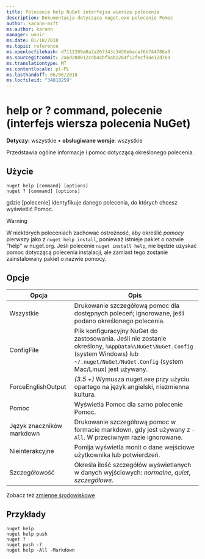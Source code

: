 ```yaml
---
title: Polecenie help NuGet interfejsu wiersza polecenia
description: Dokumentacja dotycząca nuget.exe polecenie Pomoc
author: karann-msft
ms.author: karann
manager: unnir
ms.date: 01/18/2018
ms.topic: reference
ms.openlocfilehash: d7112209a0a2a267343c3458ebacaf6b744786a9
ms.sourcegitcommit: 2a6d200012cdb4cbf5ab1264f12fecf9ae12d769
ms.translationtype: MT
ms.contentlocale: pl-PL
ms.lasthandoff: 06/06/2018
ms.locfileid: "34818259"
---
```

# <a name="help-or--command-nuget-cli"></a>help or ? command, polecenie (interfejs wiersza polecenia NuGet)

**Dotyczy:** wszystkie &bullet; **obsługiwane wersje**: wszystkie

Przedstawia ogólne informacje i pomoc dotyczącą określonego polecenia.

## <a name="usage"></a>Użycie

```cli
nuget help [command] [options]
nuget ? [command] [options]
```

gdzie [polecenie] identyfikuje danego polecenia, do których chcesz wyświetlić Pomoc.

> [!Warning]
> W niektórych poleceniach zachować ostrożność, aby określić *pomocy* pierwszy jako z `nuget help install`, ponieważ istnieje pakiet o nazwie "help" w nuget.org. Jeśli polecenie `nuget install help`, nie będzie uzyskać pomoc dotyczącą polecenia instalacji, ale zamiast tego zostanie zainstalowany pakiet o nazwie pomocy.

## <a name="options"></a>Opcje

| Opcja | Opis |
| --- | --- |
| Wszystkie | Drukowanie szczegółową pomoc dla dostępnych poleceń; ignorowane, jeśli podano określonego polecenia. |
| ConfigFile | Plik konfiguracyjny NuGet do zastosowania. Jeśli nie zostanie określony, `%AppData%\NuGet\NuGet.Config` (system Windows) lub `~/.nuget/NuGet/NuGet.Config` (system Mac/Linux) jest używany.|
| ForceEnglishOutput | *(3.5 +)* Wymusza nuget.exe przy użyciu opartego na język angielski, niezmienna kultura. |
| Pomoc | Wyświetla Pomoc dla samo polecenie Pomoc. |
| Język znaczników markdown | Drukowanie szczegółową pomoc w formacie markdown, gdy jest używany z `-All`. W przeciwnym razie ignorowane. |
| Nieinterakcyjne | Pomija wyświetla monit o dane wejściowe użytkownika lub potwierdzeń. |
| Szczegółowość | Określa ilość szczegółów wyświetlanych w danych wyjściowych: *normalne*, *quiet*, *szczegółowe*. |

Zobacz też [zmienne środowiskowe](cli-ref-environment-variables.md)

## <a name="examples"></a>Przykłady

```cli
nuget help
nuget help push
nuget ?
nuget push -?
nuget help -All -Markdown
```
